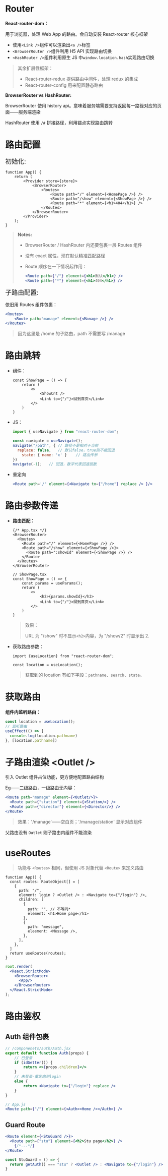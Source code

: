 # Router

**React-router-dom：**

用于浏览器，处理 Web App 的路由。会自动安装 React-router 核心框架

- 使用`<Link />`组件可以渲染出`<a />`标签
- `<BrowserRouter />`组件利用 H5 API 实现路由切换
- `<HashRouter />`组件利用原生 JS 中`window.location.hash`实现路由切换

> 其余扩展性框架：
>
> - React-router-redux 提供路由中间件，处理 redux 的集成
> - React-router-config 用来配置静态路由

**BrowserRouter vs HashRouter:**

BrowserRouter 使用 history api。意味着服务端需要支持返回每一路径对应的页面——服务端渲染

HashRouter 使用 `/#` 拼接路径，利用锚点实现路由跳转



# 路由配置

<span style="font-size:20px">初始化: </span>

```tsx
function App() {
    return (
        <Provider store={store}>
            <BrowserRouter>
                <Routes>
                    <Route path="/" element={<HomePage />} />
                    <Route path="/show" element={<ShowPage />} />
                    <Route path="*" element={<h1>404</h1>} />
                </Routes>
            </BrowserRouter>
        </Provider>
    );
}
```

> **Notes:**
>
> + BrowserRouter / HashRouter 内还要包裹一层 Routes 组件
>
> + 没有 exact 属性，现在默认精准匹配路径
>
> + Route 顺序在一下情况起作用：
>
>     ```jsx
>     <Route path={"/"} element={<h1>默认</h1>} />
>     <Route path={"*"} element={<h1>404</h1>} />
>     ```

<span style="font-size:20px">子路由配置: </span>

依旧用 Routes 组件包裹：

```jsx
<Routes>
	<Route path="manage" element={<Manage />} />
</Routes>
```

> 因为这里是 /home 的子路由，path 不需要写 /manage



# 路由跳转

+ 组件：

    ```tsx
    const ShowPage = () => {
        return (
            <>
                <ShowCnt />
                <Link to={"/"}>回到首页</Link>
            </>
        )
    }
    ```
    
+ JS：

    ```js
    import { useNavigate } from "react-router-dom";
    
    const navigate = useNavigate();
    navigate("/path", {	// 路径不是相对于当前
      replace: false,	// 默认false，true则不能回退
    	state: { name: 'x' }	// 路由传参
    })
    navigate(-1);	// 回退，数字代表回退层数    
    ```

+ 重定向

    ```jsx
    <Route path='/' element={<Navigate to={"/home"} replace /> }/>
    ```



# 路由参数传递

+ **路由匹配：**

    ```tsx
    {/* App.tsx */}
    <BrowserRouter>
      <Routes>
        <Route path="/" element={<HomePage />} />
        <Route path="/show" element={<ShowPage />}>
          <Route path=":showId" element={<ShowPage />} />
        </Route>
      </Routes>
    </BrowserRouter>
    
    // ShowPage.tsx
    const ShowPage = () => {
        const params = useParams();
        return (
            <>
                <h2>{params.showId}</h2>
                <Link to={"/"}>回到首页</Link>
            </>
        )
    }
    ```

    > 效果：
    >
    > URL 为 "/show" 时不显示`<h2>`内容，为 "/show/2" 时显示出 2.

+ 获取路由参数：

    ```tsx
    import {useLocation} from "react-router-dom";
    
    const location = useLocation();
    ```

    > 获取到的 location 有如下字段：`pathname`、`search`、`state`。



# 获取路由

**组件内监听路由：**

```jsx
const location = useLocation();
// 监听路由
useEffect(() => {
  console.log(location.pathname)
}, [location.pathname])
```



# 子路由渲染 \<Outlet />

引入 Outlet 组件占位功能，更方便地配置路由结构

Eg——二级路由，一级路由无内容：

```jsx
<Route path="manage" element={<Outlet/>}>
  <Route path={"station"} element={<Station/>} />
  <Route path={"director"} element={<Director/>} />
</Route>
```

> 效果：'/manage'——空白页；'/manage/station' 显示对应组件

父路由没有 `Outlet` 则子路由内组件不能渲染



# useRoutes

> 功能与 `<Routes>` 相同，但使用 JS 对象代替 `<Route>` 来定义路由

```tsx
function App() {
  const routes: RouteObject[] = [
    {
      path: "/",
      element: login ? <Outlet /> : <Navigate to={"/login"} />,
      children: [
        {
          path: "", // 不等同*
          element: <h1>Home page</h1>
        },
        {
          path: "message",
          eleement: <Message />,
        },
      ],
    },
  ]
  return useRoutes(routes);
}
```

```jsx
root.render(
  <React.StrictMode>
    <BrowserRouter>
      <App/>
    </BrowserRouter>
  </React.StrictMode>
);
```



# 路由鉴权

## Auth 组件包裹

```jsx
// /componenets/auth/Auth.jsx
export default function Auth(props) {
    // 已登录
    if (idGetter()) {
        return <>{props.children}</>
    }
    // 未登录-重定向到login
    else {
        return <Navigate to={"/login"} replace />
    }
}

// App.js
<Route path={"/"} element={<Auth><Home /></Auth>} />
```



## Guard Route

```jsx
<Route element={<StuGuard />}>
  <Route path={"stu"} element={<h2>Stu page</h2>} />
	{/*...*/}
</Route>
```

```jsx
const StuGuard = () => {
  return getAuth() === "stu" ? <Outlet /> : <Navigate to={"/login"} />
}
```


